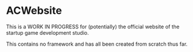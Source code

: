 # ACWebsite
This is a WORK IN PROGRESS for (potentially) the official website of the startup game development studio.

This contains no framework and has all been created from scratch thus far.
